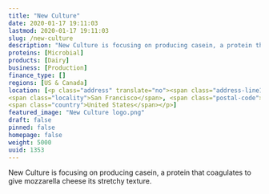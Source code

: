 ```yaml
---
title: "New Culture"
date: 2020-01-17 19:11:03
lastmod: 2020-01-17 19:11:03
slug: /new-culture
description: "New Culture is focusing on producing casein, a protein that coagulates to give mozzarella cheese its stretchy texture."
proteins: [Microbial]
products: [Dairy]
business: [Production]
finance_type: []
regions: [US & Canada]
location: [<p class="address" translate="no"><span class="address-line1">Market Street</span><br>
<span class="locality">San Francisco</span>, <span class="postal-code">94102</span><br>
<span class="country">United States</span></p>]
featured_image: "New Culture logo.png"
draft: false
pinned: false
homepage: false
weight: 5000
uuid: 1353
---
```

<p>New Culture is focusing on producing casein, a protein that coagulates to give mozzarella cheese its stretchy texture.</p>
